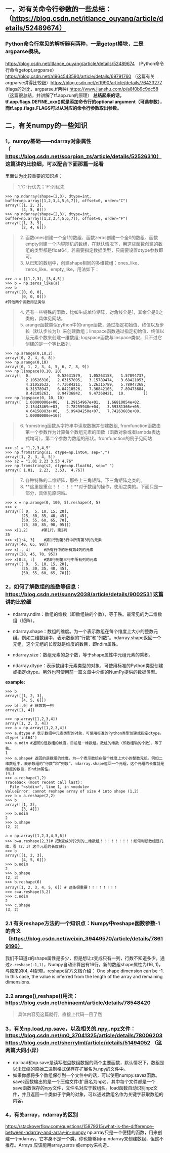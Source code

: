## 一，对有关命令行参数的一些总结：（https://blog.csdn.net/itlance_ouyang/article/details/52489674）
### Python命令行常见的解析器有两种，一是getopt模块，二是argparse模块。
https://blog.csdn.net/itlance_ouyang/article/details/52489674 （Python命令行命令getopt,argparse） https://blog.csdn.net/a1964543590/article/details/69791760 （这篇有关argparse讲得比较细）https://blog.csdn.net/ei1990/article/details/76423277 (flags的对比，argparse,tf两种) https://www.jianshu.com/p/a8f0b9c9dc58 （这篇很总结，并讲解了tf.app.run的原理）
**总结起来的话，tf.app.flags.DEFINE_xxx()就是添加命令行的optional argument（可选参数），而tf.app.flags.FLAGS可以从对应的命令行参数取出参数。**


## 二，有关numpy的一些知识
### 1，numpy基础——ndarray对象属性（https://blog.csdn.net/scorpion_zs/article/details/52526310） 这篇讲的比较细，可以配合下面那篇一起看
里面认为比较重要的知识点：
> 1.‘C’:行优先；’F’:列优先
```
>>> np.ndarray(shape=(2,3), dtype=int, buffer=np.array([1,2,3,4,5,6,7]), offset=0, order="C") 
array([[1, 2, 3],
       [4, 5, 6]])
>>> np.ndarray(shape=(2,3), dtype=int, buffer=np.array([1,2,3,4,5,6,7]), offset=0, order="F")
array([[1, 3, 5],
       [2, 4, 6]])
```
> 2. 函数ones创建一个全1的数组、函数zeros创建一个全0的数组、函数empty创建一个内容随机的数组，在默认情况下，用这些函数创建的数组的类型都是float64，若需要指定数据类型，只需要设置dtype参数即可。
> 3. 从已知的数组中，创建shape相同的多维数组：ones_like、zeros_like、empty_like，用法如下：
```
>>> a = [[1,2,3], [3,4,5]]
>>> b = np.zeros_like(a)
>>> b
array([[0, 0, 0],
       [0, 0, 0]])
#其他两个函数用法类似
```
> 4. 还有一些特殊的函数，比如生成单位矩阵，对角线全是1，其余全是0之类的，具体见网站。
> 5. arange函数类似python中的range函数，通过指定初始值、终值以及步长（默认步长为1）来创建数组；linspace函数通过指定初始值、终值以及元素个数来创建一维数组; logspace函数与linspace类似，只不过它创建的是一个等比数列.
```
>>> np.arange(0,10,2) 
array([0, 2, 4, 6, 8])
>>> np.arange(0,10)
array([0, 1, 2, 3, 4, 5, 6, 7, 8, 9])
>>> np.linspace(0,10, 20)
array([  0.        ,   0.52631579,   1.05263158,   1.57894737,
         2.10526316,   2.63157895,   3.15789474,   3.68421053,
         4.21052632,   4.73684211,   5.26315789,   5.78947368,
         6.31578947,   6.84210526,   7.36842105,   7.89473684,
         8.42105263,   8.94736842,   9.47368421,  10.        ])
>>> np.logspace(0, 10, 10)
array([  1.00000000e+00,   1.29154967e+01,   1.66810054e+02,
         2.15443469e+03,   2.78255940e+04,   3.59381366e+05,
         4.64158883e+06,   5.99484250e+07,   7.74263683e+08,
         1.00000000e+10])
```
> 6. fromstring函数从字符串中读取数据并创建数组, fromfunction函数由第一个参数作为计算每个数组元素的函数（函数对象或者lambda表达式均可），第二个参数为数组的形状。fromfunction的例子见网站
```
>>> s1 = "1,2,3,4,5"
>>> np.fromstring(s1, dtype=np.int64, sep=",")
array([1, 2, 3, 4, 5])
>>> s2 = "1.01 2.23 3.53 4.76"
>>> np.fromstring(s2, dtype=np.float64, sep=" ")
array([ 1.01,  2.23,  3.53,  4.76])
```
> 7. 各种特殊的二维矩阵，那些上三角矩阵，下三角矩阵之类的。
> 8. **这里是重点！！！！！**对于数组的操作，使用之类的。下面只是一部分，具体见原网站。
```
>>> x = np.arange(0, 100, 5).reshape(4, 5)
>>> x
array([[ 0,  5, 10, 15, 20],
       [25, 30, 35, 40, 45],
       [50, 55, 60, 65, 70],
       [75, 80, 85, 90, 95]])
>>> x[1,2]      #第1行，第2列
35
>>> x[1:4, 3]    #第1行到第3行中所有第3列的元素
array([40, 65, 90])
>>> x[:, 4]      #所有行中的所有第4列的元素
array([20, 45, 70, 95])
>>> x[0:3, :]    #第0行到第三行中所有列的元素
array([[ 0,  5, 10, 15, 20],
       [25, 30, 35, 40, 45],
       [50, 55, 60, 65, 70]])
```

### 2，如何了解数组的维数等信息：https://blog.csdn.net/sunny2038/article/details/9002531 这篇讲的比较细
* ndarray.ndim：数组的维数（即数组轴的个数），等于秩。最常见的为二维数组（矩阵）。

* ndarray.shape：数组的维度。为一个表示数组在每个维度上大小的整数元组。例如二维数组中，表示数组的“行数”和“列数”。ndarray.shape返回一个元组，这个元组的长度就是维度的数目，即ndim属性。

* ndarray.size：数组元素的总个数，等于shape属性中元组元素的乘积。

* ndarray.dtype：表示数组中元素类型的对象，可使用标准的Python类型创建或指定dtype。另外也可使用前一篇文章中介绍的NumPy提供的数据类型。

**example:**
```
>>> b
array([[1, 2, 3],
       [4, 5, 6]])
>>> b[:,0] # 获取第一列
array([1, 4])
```

```
>>> np.array([1,2,3,4])
array([1, 2, 3, 4])
>>> a = np.array([1,2,3,4])
>>> a.dtype # 表示数组中元素类型的对象，可使用标准的Python类型创建或指定dtype。
dtype('int64')
>>> a.ndim #返回的是数组的维度，目前是一维数组。数组的维数（即数组轴的个数），等于秩。
1
>>> a.shape# 返回的是数组的维度。为一个表示数组在每个维度上大小的整数元组。例如二维数组中，表示数组的“行数”和“列数”。ndarray.shape返回一个元组，这个元组的长度就是维度的数目，即ndim属性。
(4,)
>>> a.reshape(1,2)
Traceback (most recent call last):
  File "<stdin>", line 1, in <module>
ValueError: cannot reshape array of size 4 into shape (1,2)
>>> b = a.reshape(2,2)
>>> b 
array([[1, 2],
       [3, 4]])
>>> b.ndim
2
>>> b.shape
(2, 2)
```
```
a = np.array([1,2,3,4,5,6])
>>> b=a.reshape(2,3)# 把b变成3行2列的二维数组！！！！！！！！！如何判断数组是几维，看（2，3）这个元组的长度就行
>>> b
array([[1, 2, 3],
       [4, 5, 6]])
>>> b.ndim
2
>>> b.shape
(2, 3)
>>> b.reshape(6)
array([1, 2, 3, 4, 5, 6]) # 这条很重要！！！！！！！！
>>> c=a.reshape(3,2)
>>> c.ndim
2
>>> c.shape
(3, 2)
```
### 2.1 有关reshape方法的一个知识点：Numpy中reshape函数参数-1的含义（https://blog.csdn.net/weixin_39449570/article/details/78619196）
我们不知道z的shape属性是多少，但是想让z变成只有一列，行数不知道多少，通过`z.reshape(-1,1)`，Numpy自动计算出有16行，新的数组shape属性为(16, 1)，与原来的(4, 4)配套。reshape官方文档介绍： One shape dimension can be -1. In this case, the value is inferred from the length of the array and remaining dimensions.
### 2.2 arange(),reshape()用法：https://blog.csdn.net/chinacmt/article/details/78548420
> 具体内容见这篇就行，直接上代码一目了然

### 3，有关np.load,np.save，以及相关的.npy,.npz文件：https://blog.csdn.net/m0_37041325/article/details/78006203 https://blog.csdn.net/sherrylml/article/details/51494052 （这两篇大同小异）
* np.load和np.save是读写磁盘数组数据的两个主要函数，默认情况下，数组是以未压缩的原始二进制格式保存在扩展名为.npy的文件中。
* 如果你想将多个数组保存到一个文件中的话，可以使用numpy.savez函数。savez函数输出的是一个压缩文件(扩展名为npz)，其中每个文件都是一个save函数保存的npy文件，文件名对应于数组名。load函数自动识别npz文件，并且返回一个类似于字典的对象，可以通过数组名作为关键字获取数组的内容。


### 4，有关array，ndarray的区别
https://stackoverflow.com/questions/15879315/what-is-the-difference-between-ndarray-and-array-in-numpy
np.array只是一个便捷的函数，用来创建一个ndarray，它本身不是一个类。你也能够用np.ndarray来创建数组，但这不推荐。Arrays 应该能用array,zeros 或empty来构造…


